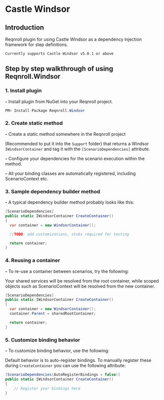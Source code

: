 # Castle Windsor

## Introduction
Reqnroll plugin for using Castle Windsor as a dependency injection framework for step definitions.

```{note}
Currently supports Castle Windsor v5.0.1 or above
```

## Step by step walkthrough of using Reqnroll.Windsor

### 1. Install plugin

**-** Install plugin from NuGet into your Reqnroll project.

```csharp
PM> Install-Package Reqnroll.Windsor
```
### 2. Create static method

**-** Create a static method somewhere in the Reqnroll project
  
  (Recommended to put it into the `Support` folder) that returns a Windsor `IWindsorContainer` and tag it with the `[ScenarioDependencies]` attribute.
  
**-** Configure your dependencies for the scenario execution within the method.
  
**-** All your binding classes are automatically registered, including ScenarioContext etc.

### 3. Sample dependency builder method

**-** A typical dependency builder method probably looks like this:

```csharp
[ScenarioDependencies]
public static IWindsorContainer CreateContainer()
{
  var container = new WindsorContainer();

  //TODO: add customizations, stubs required for testing

  return container;
}
```

### 4. Reusing a container

**-** To re-use a container between scenarios, try the following:

Your shared services will be resolved from the root container, while scoped objects
such as ScenarioContext will be resolved from the new container.
```csharp
[ScenarioDependencies]
public static IWindsorContainer CreateContainer()
{
  var container = new WindsorContainer();
  container.Parent = sharedRootContainer;

  return container;
}
```

### 5. Customize binding behavior

**-** To customize binding behavior, use the following:

Default behavior is to auto-register bindings. To manually register these during `CreateContainer`
you can use the following attribute:

```csharp
[ScenarioDependencies(AutoRegisterBindings = false)]
public static IWindsorContainer CreateContainer()
{
    // Register your bindings here
}
```